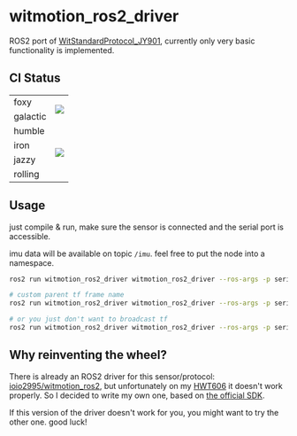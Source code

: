 # witmotion_ros2_driver

ROS2 port of [WitStandardProtocol_JY901](https://github.com/WITMOTION/WitStandardProtocol_JY901/), currently only very basic functionality is implemented.

## CI Status

<table>
<tr>
<td>foxy</td>
<td rowspan=2>
    <a href="https://github.com/lunarifish/witmotion_ros2_driver/actions/workflows/build_eol.yaml">
        <img src="https://github.com/lunarifish/witmotion_ros2_driver/actions/workflows/build_eol.yaml/badge.svg">
    </a>
</td>
</tr>
<tr>
<td>galactic</td>
</tr>
<tr>
<td>humble</td>
<td rowspan=4>
    <a href="https://github.com/lunarifish/witmotion_ros2_driver/actions/workflows/build.yaml">
        <img src="https://github.com/lunarifish/witmotion_ros2_driver/actions/workflows/build.yaml/badge.svg">
    </a>
</td>
</tr>
<tr>
<td>iron</td>
</tr>
<tr>
<td>jazzy</td>
</tr>
<tr>
<td>rolling</td>
</tr>
</table>

## Usage

just compile & run, make sure the sensor is connected and the serial port is accessible.

imu data will be available on topic `/imu`. feel free to put the node into a namespace.

```bash
ros2 run witmotion_ros2_driver witmotion_ros2_driver --ros-args -p serial_port:=/dev/ttyUSB0

# custom parent tf frame name
ros2 run witmotion_ros2_driver witmotion_ros2_driver --ros-args -p serial_port:=/dev/ttyUSB0 -p parent_frame:=base_link

# or you just don't want to broadcast tf
ros2 run witmotion_ros2_driver witmotion_ros2_driver --ros-args -p serial_port:=/dev/ttyUSB0 -p broadcast_tf:=false
```

## Why reinventing the wheel?

There is already an ROS2 driver for this sensor/protocol: [ioio2995/witmotion_ros2](https://github.com/ioio2995/witmotion_ros2), but unfortunately on my [HWT606](https://wit-motion.yuque.com/wumwnr/docs/bgnf89) it doesn't work properly. So I decided to write my own one, based on [the official SDK](https://github.com/WITMOTION/WitStandardProtocol_JY901/tree/main/Linux_C).

If this version of the driver doesn't work for you, you might want to try the other one. good luck!
